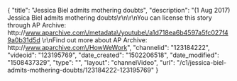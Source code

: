 {
    "title": "Jessica Biel admits mothering doubts",
    "description": "(1 Aug 2017) Jessica Biel admits mothering doubts\r\n\r\nYou can license this story through AP Archive: http:\/\/www.aparchive.com\/metadata\/youtube\/a1d718ea6b4597a5fc027f49a0b31d5d \r\nFind out more about AP Archive: http:\/\/www.aparchive.com\/HowWeWork",
    "channelid": "123184222",
    "videoid": "123195769",
    "date_created": "1502206518",
    "date_modified": "1508437329",
    "type": "",
    "layout": "channelVideo",
    "url": "\/c1\/jessica-biel-admits-mothering-doubts\/123184222-123195769"
}